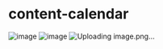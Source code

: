 # content-calendar
![image](https://github.com/HaiNguyenDuy123/content-calendar/assets/91516568/d64dd3f0-9ef9-4ae5-af7b-a553d6a4f1d2)
![image](https://github.com/HaiNguyenDuy123/content-calendar/assets/91516568/37497393-43fe-4904-befe-411d7312a956)
![Uploading image.png…]()
